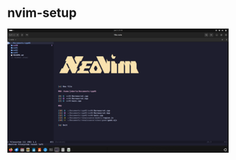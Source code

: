 # nvim-setup

![cub3d img](https://raw.githubusercontent.com/Ebejay95/nvim-setup/master/nvimsetup.png)
